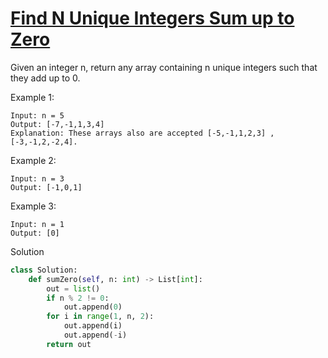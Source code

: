 # [Find N Unique Integers Sum up to Zero](https://leetcode.com/problems/find-n-unique-integers-sum-up-to-zero/)

Given an integer n, return any array containing n unique integers such that they add up to 0.

Example 1:
```
Input: n = 5
Output: [-7,-1,1,3,4]
Explanation: These arrays also are accepted [-5,-1,1,2,3] , [-3,-1,2,-2,4].
```
Example 2:
```
Input: n = 3
Output: [-1,0,1]
```
Example 3:
```
Input: n = 1
Output: [0]
```
Solution
```python
class Solution:
    def sumZero(self, n: int) -> List[int]:
        out = list()
        if n % 2 != 0:
            out.append(0)
        for i in range(1, n, 2):
            out.append(i)
            out.append(-i)
        return out
```